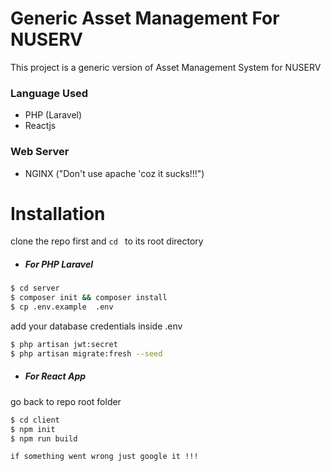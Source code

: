 #  Generic Asset Management For NUSERV

This project is a generic version of Asset Management System for NUSERV

### Language Used
 - PHP (Laravel)
 - Reactjs
 
### Web Server
 - NGINX ("Don't use apache 'coz it sucks!!!")


# Installation

clone the repo first and `cd ` to its root directory

* ##### For PHP Laravel

```sh
$ cd server
$ composer init && composer install
$ cp .env.example  .env
```
add your database credentials inside .env
```sh
$ php artisan jwt:secret
$ php artisan migrate:fresh --seed
```
* ##### For React App
go back to repo root folder

```sh
$ cd client
$ npm init
$ npm run build
```
`if something went wrong just google it !!!`
